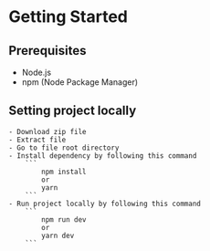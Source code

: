 # Getting Started

## Prerequisites

- Node.js
- npm (Node Package Manager)

## Setting project locally

    - Download zip file
    - Extract file
    - Go to file root directory
    - Install dependency by following this command
        ```
            npm install
            or
            yarn
        ```
    - Run project locally by following this command
        ```
            npm run dev
            or
            yarn dev
        ```
